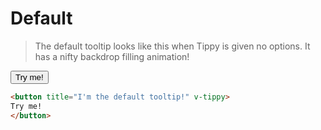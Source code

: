 # Default
> The default tooltip looks like this when Tippy is given no options. It has a nifty backdrop filling animation!

<vue-code>
<div slot="demo">
<button 
    class="btn mt-4 mb-4" 
    title="I'm the default tooltip!"
    v-tippy
 >
    Try me!
</button>
</div>
<div slot="code">

```html
<button title="I'm the default tooltip!" v-tippy>
Try me!
</button>
```

</div>
</vue-code>
